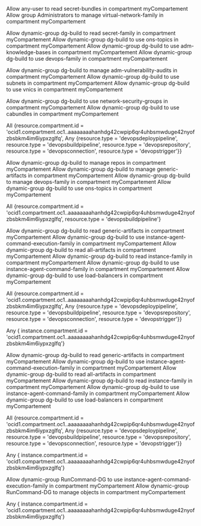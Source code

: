 <!--==========================   Manage Build Stage Policy =================================-->

Allow any-user to read secret-bundles in compartment myCompartement
Allow group Administrators to manage virtual-network-family in compartment myCompartement

Allow dynamic-group dg-build to read secret-family in compartment myCompartement
Allow dynamic-group dg-build to use ons-topics in compartment myCompartement
Allow dynamic-group dg-build to use adm-knowledge-bases in compartment myCompartement
Allow dynamic-group dg-build to use devops-family in compartment myCompartement

Allow dynamic-group dg-build to manage adm-vulnerability-audits in compartment myCompartement
Allow dynamic-group dg-build to use subnets in compartment myCompartement
Allow dynamic-group dg-build to use vnics in compartment myCompartement

Allow dynamic-group dg-build to use network-security-groups in compartment myCompartement
Allow dynamic-group dg-build to use cabundles in compartment myCompartement

<!-- +++++++++++++++++++++++++++++++++++++++++++++++++ -->

All {resource.compartment.id = 'ocid1.compartment.oc1..aaaaaaaahanhdg42cwpip6qr4uhbsmwduge42nyofzbsbkm4im6iypxzglfq', Any {resource.type = 'devopsdeploypipeline', resource.type = 'devopsbuildpipeline', resource.type = 'devopsrepository', resource.type = 'devopsconnection', resource.type = 'devopstrigger'}}


<!--========================== Deliver artifacts Stage Policy =================================-->

Allow dynamic-group dg-build to manage repos in compartment myCompartement
Allow dynamic-group dg-build to manage generic-artifacts in compartment myCompartement
Allow dynamic-group dg-build to manage devops-family in compartment myCompartement
Allow dynamic-group dg-build to use ons-topics in compartment myCompartement

<!-- +++++++++++++++++++++++++++++++++++++++++++++++++ -->

All {resource.compartment.id = 'ocid1.compartment.oc1..aaaaaaaahanhdg42cwpip6qr4uhbsmwduge42nyofzbsbkm4im6iypxzglfq', resource.type = 'devopsbuildpipeline'}
 


<!--========================== Deploy Pipline Policy =================================-->

<!------------ Deploy Instance Group Policy ------------------------>

Allow dynamic-group dg-build to read generic-artifacts in compartment myCompartement
Allow dynamic-group dg-build to use instance-agent-command-execution-family in compartment myCompartement
Allow dynamic-group dg-build to read all-artifacts in compartment myCompartement
Allow dynamic-group dg-build to read instance-family in compartment myCompartement
Allow dynamic-group dg-build to use instance-agent-command-family in compartment myCompartement
Allow dynamic-group dg-build to use load-balancers in compartment myCompartement

<!-- ++++++++++++++++++++++++++++++++++++++++++++++++++ -->
  
All {resource.compartment.id = 'ocid1.compartment.oc1..aaaaaaaahanhdg42cwpip6qr4uhbsmwduge42nyofzbsbkm4im6iypxzglfq', Any {resource.type = 'devopsdeploypipeline', resource.type = 'devopsbuildpipeline', resource.type = 'devopsrepository', resource.type = 'devopsconnection', resource.type = 'devopstrigger'}}

Any { instance.compartment.id = 'ocid1.compartment.oc1..aaaaaaaahanhdg42cwpip6qr4uhbsmwduge42nyofzbsbkm4im6iypxzglfq'}


<!------------ Canary Deployment Policy ------------------------>

Allow dynamic-group dg-build to read generic-artifacts in compartment myCompartement
Allow dynamic-group dg-build to use instance-agent-command-execution-family in compartment myCompartement
Allow dynamic-group dg-build to read all-artifacts in compartment myCompartement
Allow dynamic-group dg-build to read instance-family in compartment myCompartement
Allow dynamic-group dg-build to use instance-agent-command-family in compartment myCompartement
Allow dynamic-group dg-build to use load-balancers in compartment myCompartement

<!-- ++++++++++++++++++++++++++++++++++++++++++++++++++ -->

All {resource.compartment.id = 'ocid1.compartment.oc1..aaaaaaaahanhdg42cwpip6qr4uhbsmwduge42nyofzbsbkm4im6iypxzglfq', Any {resource.type = 'devopsdeploypipeline', resource.type = 'devopsbuildpipeline', resource.type = 'devopsrepository', resource.type = 'devopsconnection', resource.type = 'devopstrigger'}}

Any { instance.compartment.id = 'ocid1.compartment.oc1..aaaaaaaahanhdg42cwpip6qr4uhbsmwduge42nyofzbsbkm4im6iypxzglfq'}

<!--========================== RunCommand Policy =================================-->

Allow dynamic-group RunCommand-DG to use instance-agent-command-execution-family in compartment myCompartement
Allow dynamic-group RunCommand-DG to manage objects in compartment myCompartement
 
<!-- ++++++++++++++++++++++++++++++++++++++++++++++++++ -->

Any { instance.compartment.id = 'ocid1.compartment.oc1..aaaaaaaahanhdg42cwpip6qr4uhbsmwduge42nyofzbsbkm4im6iypxzglfq'}
